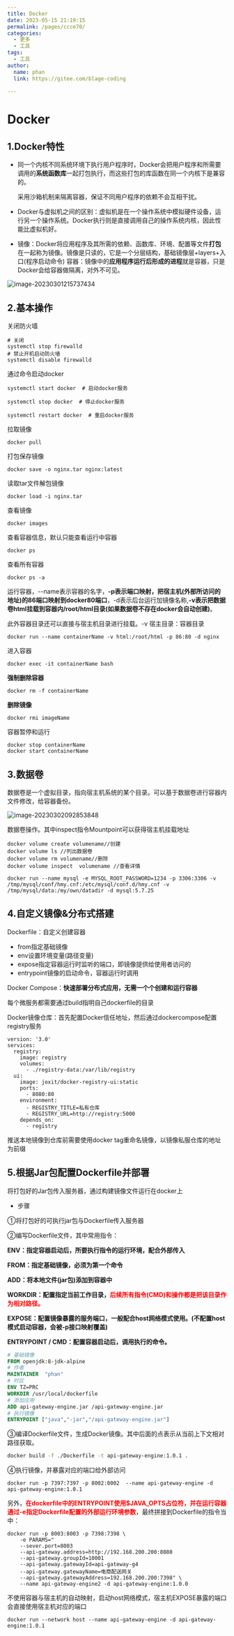 ```yaml
---
title: Docker
date: 2023-05-15 21:19:15
permalink: /pages/ccce70/
categories: 
  - 更多
  - 工具
tags: 
  - 工具
author: 
  name: phan
  link: https://gitee.com/blage-coding

---
```

# Docker

## 1.Docker特性

- 同一个内核不同系统环境下执行用户程序时，Docker会把用户程序和所需要调用的**系统函数库**一起打包执行，而这些打包的库函数在同一个内核下是兼容的。

  采用沙箱机制来隔离容器，保证不同用户程序的依赖不会互相干扰。

- Docker与虚拟机之间的区别：虚拟机是在一个操作系统中模拟硬件设备，运行另一个操作系统。Docker执行则是直接调用自己的操作系统内核，因此性能比虚拟机好。

- 镜像：Docker将应用程序及其所需的依赖、函数库、环境、配置等文件**打包**在一起称为镜像。镜像是只读的，它是一个分层结构，基础镜像层+layers+入口(程序启动命令)
  容器：镜像中的**应用程序运行后形成的进程**就是容器，只是Docker会给容器做隔离，对外不可见。

![image-20230301215737434](https://jsd.cdn.zzko.cn/gh/blage-coding/picx-images-hosting@master/20230515/image-20230301215737434.zasjr6f9qkw.webp)

## 2.基本操作

关闭防火墙

```shell
# 关闭
systemctl stop firewalld
# 禁止开机启动防火墙
systemctl disable firewalld
```

通过命令启动docker

```shell
systemctl start docker  # 启动docker服务

systemctl stop docker  # 停止docker服务

systemctl restart docker  # 重启docker服务
```

拉取镜像

```
docker pull
```

打包保存镜像

```shell
docker save -o nginx.tar nginx:latest
```

读取tar文件解包镜像

```shell
docker load -i nginx.tar
```

查看镜像

```shell
docker images
```

查看容器信息，默认只能查看运行中容器

```shell
docker ps
```

查看所有容器

```shell
docker ps -a
```

运行容器，--name表示容器的名字，**-p表示端口映射，把宿主机(外部所访问的地址)的86端口映射到docker80端口**，-d表示后台运行加镜像名称,**-v表示把数据卷html挂载到容器内/root/html目录(如果数据卷不存在docker会自动创建)**。

此外容器目录还可以直接与宿主机目录进行挂载。-v 宿主目录：容器目录

```shell
docker run --name containerName -v html:/root/html -p 86:80 -d nginx
```

进入容器

```shell
docker exec -it containerName bash
```

**强制删除容器**

```shell
docker rm -f containerName
```

**删除镜像**

```shell
docker rmi imageName
```

容器暂停和运行

```shell
docker stop containerName
docker start containerName
```

## 3.数据卷

数据卷是一个虚拟目录，指向宿主机系统的某个目录。可以基于数据卷进行容器内文件修改，给容器备份。

![image-20230302092853848](https://jsd.cdn.zzko.cn/gh/blage-coding/picx-images-hosting@master/20230515/image-20230302092853848.121993raxfmo.webp)

数据卷操作。其中inspect指令Mountpoint可以获得宿主机挂载地址

```
docker volume create volumename//创建
docker volume ls //列出数据卷
docker volume rm volumename//删除
docker volume inspect  volumename //查看详情
```

```console
docker run --name mysql -e MYSQL_ROOT_PASSWORD=1234 -p 3306:3306 -v /tmp/mysql/conf/hmy.cnf:/etc/mysql/conf.d/hmy.cnf -v /tmp/mysql/data:/my/own/datadir -d mysql:5.7.25 
```

## 4.自定义镜像&分布式搭建

Dockerfile：自定义创建容器

- from指定基础镜像
- env设置环境变量(路径变量)
- expose指定容器运行时监听的端口，即镜像提供给使用者访问的
- entrypoint镜像的启动命令，容器运行时调用

Docker Compose：**快速部署分布式应用，无需一个个创建和运行容器**

每个微服务都需要通过build指明自己dockerfile的目录

Docker镜像仓库：首先配置Docker信任地址，然后通过dockercompose配置registry服务

```
version: '3.0'
services:
  registry:
    image: registry
    volumes:
      - ./registry-data:/var/lib/registry
  ui:
    image: joxit/docker-registry-ui:static
    ports:
      - 8080:80
    environment:
      - REGISTRY_TITLE=私有仓库
      - REGISTRY_URL=http://registry:5000
    depends_on:
      - registry
```

推送本地镜像到仓库前需要使用docker tag重命名镜像，以镜像私服仓库的地址为前缀

## 5.根据Jar包配置Dockerfile并部署

将打包好的Jar包传入服务器，通过构建镜像文件运行在docker上

- 步骤

①将打包好的可执行jar包与Dockerfile传入服务器

②编写Dockerfile文件，其中常用指令：

**ENV：指定容器启动后，所要执行指令的运行环境，配合外部传入**

**FROM：指定基础镜像，必须为第一个命令**

**ADD：将本地文件(jar包)添加到容器中**

**WORKDIR：配置指定当前工作目录，<font color="red">后续所有指令(CMD)和操作都是把该目录作为相对路径。</font>**

**EXPOSE：配置镜像暴露的服务端口，一般配合host网络模式使用。(不配置host模式启动容器，会被-p接口映射覆盖)**

**ENTRYPOINT  /    CMD：配置容器启动后，调用执行的命令。**

```dockerfile
# 基础镜像
FROM openjdk:8-jdk-alpine
# 作者
MAINTAINER  "phan"
# 时区
ENV TZ=PRC
WORKDIR /usr/local/dockerfile
# 添加应用
ADD api-gateway-engine.jar /api-gateway-engine.jar
# 执行镜像
ENTRYPOINT ["java","-jar","/api-gateway-engine.jar"]
```

③编译Dockerfile文件，生成Docker镜像。其中后面的点表示从当前上下文相对路径获取。

```sh
docker build -f ./Dockerfile -t api-gateway-engine:1.0.1 .
```

④执行镜像，并暴露对应的端口给外部访问

```shell
docker run -p 7397:7397 -p 8002:8002  --name api-gateway-engine -d api-gateway-engine:1.0.1
```

另外，<font color="red">**在dockerfile中的ENTRYPOINT使用$JAVA_OPTS占位符，并在运行容器通过-e指定Dockerfile配置的外部运行环境参数**</font>，最终拼接到Dockerfile的指令当中：

```shell
docker run -p 8003:8003 -p 7398:7398 \
    -e PARAMS="
    --sever.port=8003
    --api-gateway.address=http://192.168.200.200:8080
    --api-gateway.groupId=10001
    --api-gateway.gatewayId=api-gateway-g4
    --api-gateway.gatewayName=电商配送网关
    --api-gateway.gatewayAddress=192.168.200.200:7398" \
    --name api-gateway-engine2 -d api-gateway-engine:1.0.0
```

不使用容器与宿主机的自动映射，启动host网络模式，宿主机EXPOSE暴露的端口会直接使用宿主机对应的端口

```shell
docker run --network host --name api-gateway-engine -d api-gateway-engine:1.0.1
```
